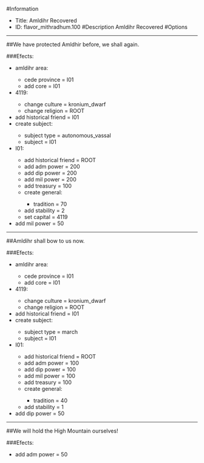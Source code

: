 #Information
 - Title: Amldihr Recovered
 - ID: flavor_mithradhum.100
#Description
Amldihr Recovered
#Options

___
##We have protected Amldhir before, we shall again.

###Efects:<ul><li>amldihr area:</li><ul><li>cede province = I01</li><li>add core = I01</li></ul><li>4119:</li><ul><li>change culture = kronium_dwarf</li><li>change religion = ROOT</li></ul><li>add historical friend = I01</li><li>create subject:</li><ul><li>subject type = autonomous_vassal</li><li>subject = I01</li></ul><li>I01:</li><ul><li>add historical friend = ROOT</li><li>add adm power = 200</li><li>add dip power = 200</li><li>add mil power = 200</li><li>add treasury = 100</li><li>create general:</li><ul><li>tradition = 70</li></ul><li>add stability = 2</li><li>set capital = 4119</li></ul><li>add mil power = 50</li></ul>

___
##Amldihr shall bow to us now.

###Efects:<ul><li>amldihr area:</li><ul><li>cede province = I01</li><li>add core = I01</li></ul><li>4119:</li><ul><li>change culture = kronium_dwarf</li><li>change religion = ROOT</li></ul><li>add historical friend = I01</li><li>create subject:</li><ul><li>subject type = march</li><li>subject = I01</li></ul><li>I01:</li><ul><li>add historical friend = ROOT</li><li>add adm power = 100</li><li>add dip power = 100</li><li>add mil power = 100</li><li>add treasury = 100</li><li>create general:</li><ul><li>tradition = 40</li></ul><li>add stability = 1</li></ul><li>add dip power = 50</li></ul>

___
##We will hold the High Mountain ourselves!

###Efects:<ul><li>add adm power = 50</li></ul>
